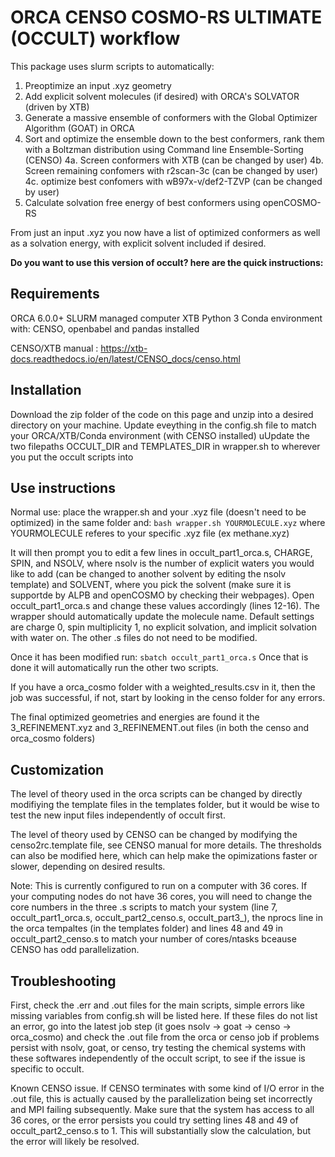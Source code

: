 # ORCA CENSO COSMO-RS ULTIMATE (OCCULT) workflow

This package uses slurm scripts to automatically:
1. Preoptimize an input .xyz geometry
2. Add explicit solvent molecules (if desired) with ORCA's SOLVATOR (driven by XTB)
3. Generate a massive ensemble of conformers with the Global Optimizer Algorithm (GOAT) in ORCA
4. Sort and optimize the ensemble down to the best conformers, rank them with a Boltzman distribution using Command line Ensemble-Sorting (CENSO)
  4a. Screen conformers with XTB (can be changed by user)
  4b. Screen remaining confomers with r2scan-3c (can be changed by user)
  4c. optimize best confomers with wB97x-v/def2-TZVP (can be changed by user)
5. Calculate solvation free energy of best conformers using openCOSMO-RS

From just an input .xyz you now have a list of optimized conformers as well as a solvation energy, with explicit solvent included if desired.

**Do you want to use this version of occult? here are the quick instructions:**

## Requirements
ORCA 6.0.0+
SLURM managed computer
XTB 
Python 3 
Conda environment with: CENSO, openbabel and pandas installed

CENSO/XTB manual : https://xtb-docs.readthedocs.io/en/latest/CENSO_docs/censo.html

## Installation
Download the zip folder of the code on this page and unzip into a desired directory on your machine.
Update eveything in the config.sh file to match your ORCA/XTB/Conda environment (with CENSO installed)
uUpdate the two filepaths OCCULT_DIR and TEMPLATES_DIR in wrapper.sh to wherever you put the occult scripts into

## Use instructions
Normal use: place the wrapper.sh and your .xyz file (doesn't need to be optimized) in the same folder and:
`bash wrapper.sh YOURMOLECULE.xyz`
where YOURMOLECULE referes to your specific .xyz file (ex methane.xyz)

It will then prompt you to edit a few lines in occult_part1_orca.s, CHARGE, SPIN, and NSOLV, where nsolv is the number
of explicit waters you would like to add (can be changed to another solvent by editing the nsolv template) and SOLVENT, 
where you pick the solvent (make sure it is supportde by ALPB and openCOSMO by checking their webpages). Open occult_part1_orca.s
and change these values accordingly (lines 12-16). The wrapper should automatically update the molecule name. Default settings are charge 0,
spin multiplicity 1, no explicit solvation, and implicit solvation with water on. The other .s files do not need to be modified. 

Once it has been modified run: 
`sbatch occult_part1_orca.s`
Once that is done it will automatically run the other two scripts. 

If you have a orca_cosmo folder with a weighted_results.csv in it, then the job was successful, if not, start by looking in the censo folder for any errors.

The final optimized geometries and energies are found it the 3_REFINEMENT.xyz and 3_REFINEMENT.out files (in both the censo and orca_cosmo folders)

## Customization

The level of theory used in the orca scripts can be changed by directly modifiying the template files in the templates folder, but it would be wise to test the
new input files independently of occult first. 

The level of theory used by CENSO can be changed by modifying the censo2rc.template file, see CENSO manual for more details. The thresholds can also be modified here,
which can help make the opimizations faster or slower, depending on desired results. 

Note: This is currently configured to run on a computer with 36 cores. If your computing nodes do not have 36 cores, you will need to change the core numbers
in the three .s scripts to match your system (line 7, occult_part1_orca.s, occult_part2_censo.s, occult_part3_), the nprocs line in the orca tempaltes (in the templates folder) and lines 48 and 49 in occult_part2_censo.s to match your number of cores/ntasks bceause CENSO has odd parallelization.

## Troubleshooting

First, check the .err and .out files for the main scripts, simple errors like missing variables from config.sh will be listed here.
If these files do not list an error, go into the latest job step (it goes nsolv -> goat -> censo -> orca_cosmo) and check the .out file from the orca or censo job
if problems persist with nsolv, goat, or censo, try testing the chemical systems with these softwares independently of the occult script, 
to see if the issue is specific to occult.

Known CENSO issue. If CENSO terminates with some kind of I/O error in the .out file, this is actually caused by the parallelization being set incorrectly and MPI 
failing subsequently. Make sure that the system has access to all 36 cores, or the error persists you could try setting lines 48 and 49 of occult_part2_censo.s to 1. 
This will substantially slow the calculation, but the error will likely be resolved. 